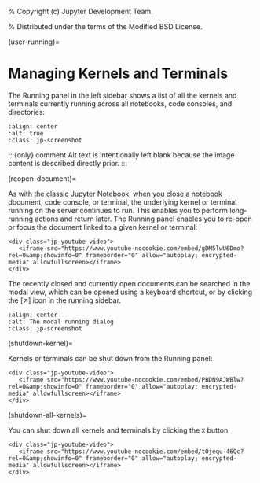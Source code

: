 % Copyright (c) Jupyter Development Team.

% Distributed under the terms of the Modified BSD License.

(user-running)=

# Managing Kernels and Terminals

The Running panel in the left sidebar shows a list of all the kernels and
terminals currently running across all notebooks, code consoles, and
directories:

```{image} ../images/running-layout.png
:align: center
:alt: true
:class: jp-screenshot
```

:::{only} comment
Alt text is intentionally left blank because the image content is described directly prior.
:::

(reopen-document)=

As with the classic Jupyter Notebook, when you close a notebook
document, code console, or terminal, the underlying kernel or terminal
running on the server continues to run. This enables you to perform
long-running actions and return later. The Running panel enables you to
re-open or focus the document linked to a given kernel or terminal:

```{raw} html
<div class="jp-youtube-video">
   <iframe src="https://www.youtube-nocookie.com/embed/gDM5lwU6Dmo?rel=0&amp;showinfo=0" frameborder="0" allow="autoplay; encrypted-media" allowfullscreen></iframe>
</div>
```

The recently closed and currently open documents can be searched in the
modal view, which can be opened using a keyboard shortcut,
or by clicking the [↗] icon in the running sidebar.

```{image} ../images/running-modal.png
:align: center
:alt: The modal running dialog
:class: jp-screenshot
```

(shutdown-kernel)=

Kernels or terminals can be shut down from the Running panel:

```{raw} html
<div class="jp-youtube-video">
   <iframe src="https://www.youtube-nocookie.com/embed/PBDN9AJWBlw?rel=0&amp;showinfo=0" frameborder="0" allow="autoplay; encrypted-media" allowfullscreen></iframe>
</div>
```

(shutdown-all-kernels)=

You can shut down all kernels and terminals by clicking the `X`
button:

```{raw} html
<div class="jp-youtube-video">
   <iframe src="https://www.youtube-nocookie.com/embed/tOjequ-46Qc?rel=0&amp;showinfo=0" frameborder="0" allow="autoplay; encrypted-media" allowfullscreen></iframe>
</div>
```
